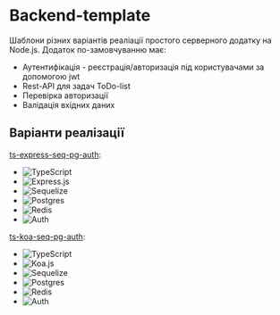 # Backend-template
Шаблони різних варіантів реаліації простого серверного додатку на Node.js.
Додаток по-замовчуванню має:
* Аутентифікація - реєстрація/авторизація під користувачами за допомогою jwt
* Rest-API для задач ToDo-list
* Перевірка авторизації
* Валідація вхідних даних

## Варіанти реалізації
[ts-express-seq-pg-auth](https://github.com/Smaylukk/backend-template/tree/ts-express-seq-pg-auth):
* ![TypeScript](https://img.shields.io/badge/typescript-%23007ACC.svg?style=for-the-badge&logo=typescript&logoColor=white)
* ![Express.js](https://img.shields.io/badge/express.js-%23404d59.svg?style=for-the-badge&logo=express&logoColor=%2361DAFB)
* ![Sequelize](https://img.shields.io/badge/Sequelize-52B0E7?style=for-the-badge&logo=Sequelize&logoColor=white)
* ![Postgres](https://img.shields.io/badge/postgres-%23316192.svg?style=for-the-badge&logo=postgresql&logoColor=white)
* ![Redis](https://img.shields.io/badge/redis-%23DD0031.svg?style=for-the-badge&logo=redis&logoColor=white)
* ![Auth](https://img.shields.io/badge/Auth-%23DD5431.svg?style=for-the-badge&logo=user&logoColor=white)
  
[ts-koa-seq-pg-auth](https://github.com/Smaylukk/backend-template/tree/ts-koa-seq-pg-auth):
* ![TypeScript](https://img.shields.io/badge/typescript-%23007ACC.svg?style=for-the-badge&logo=typescript&logoColor=white)
* ![Koa.js](https://img.shields.io/badge/koa.js-%234d59.svg?style=for-the-badge&logoColor=%2361DAFB)
* ![Sequelize](https://img.shields.io/badge/Sequelize-52B0E7?style=for-the-badge&logo=Sequelize&logoColor=white)
* ![Postgres](https://img.shields.io/badge/postgres-%23316192.svg?style=for-the-badge&logo=postgresql&logoColor=white)
* ![Redis](https://img.shields.io/badge/redis-%23DD0031.svg?style=for-the-badge&logo=redis&logoColor=white)
* ![Auth](https://img.shields.io/badge/Auth-%23DD5431.svg?style=for-the-badge&logo=user&logoColor=white)
